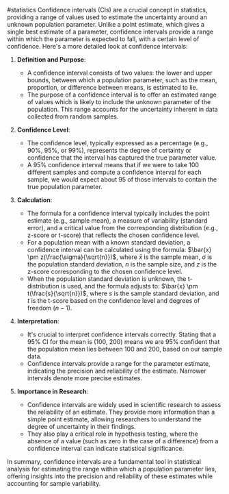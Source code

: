 #statistics 
Confidence intervals (CIs) are a crucial concept in statistics, providing a range of values used to estimate the uncertainty around an unknown population parameter. Unlike a point estimate, which gives a single best estimate of a parameter, confidence intervals provide a range within which the parameter is expected to fall, with a certain level of confidence. Here's a more detailed look at confidence intervals:

1. **Definition and Purpose**:
   - A confidence interval consists of two values: the lower and upper bounds, between which a population parameter, such as the mean, proportion, or difference between means, is estimated to lie.
   - The purpose of a confidence interval is to offer an estimated range of values which is likely to include the unknown parameter of the population. This range accounts for the uncertainty inherent in data collected from random samples.

2. **Confidence Level**:
   - The confidence level, typically expressed as a percentage (e.g., 90%, 95%, or 99%), represents the degree of certainty or confidence that the interval has captured the true parameter value.
   - A 95% confidence interval means that if we were to take 100 different samples and compute a confidence interval for each sample, we would expect about 95 of those intervals to contain the true population parameter.

3. **Calculation**:
   - The formula for a confidence interval typically includes the point estimate (e.g., sample mean), a measure of variability (standard error), and a critical value from the corresponding distribution (e.g., z-score or t-score) that reflects the chosen confidence level.
   - For a population mean with a known standard deviation, a confidence interval can be calculated using the formula: $\bar{x} \pm z(\frac{\sigma}{\sqrt{n}})$, where $\bar{x}$ is the sample mean, $\sigma$ is the population standard deviation, $n$ is the sample size, and $z$ is the z-score corresponding to the chosen confidence level.
   - When the population standard deviation is unknown, the t-distribution is used, and the formula adjusts to: $\bar{x} \pm t(\frac{s}{\sqrt{n}})$, where $s$ is the sample standard deviation, and $t$ is the t-score based on the confidence level and degrees of freedom ($n-1$).

4. **Interpretation**:
   - It's crucial to interpret confidence intervals correctly. Stating that a 95% CI for the mean is (100, 200) means we are 95% confident that the population mean lies between 100 and 200, based on our sample data.
   - Confidence intervals provide a range for the parameter estimate, indicating the precision and reliability of the estimate. Narrower intervals denote more precise estimates.

5. **Importance in Research**:
   - Confidence intervals are widely used in scientific research to assess the reliability of an estimate. They provide more information than a simple point estimate, allowing researchers to understand the degree of uncertainty in their findings.
   - They also play a critical role in hypothesis testing, where the absence of a value (such as zero in the case of a difference) from a confidence interval can indicate statistical significance.

In summary, confidence intervals are a fundamental tool in statistical analysis for estimating the range within which a population parameter lies, offering insights into the precision and reliability of these estimates while accounting for sample variability.